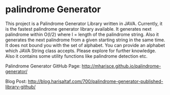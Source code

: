 palindrome Generator
====================

This project is a Palindrome Generator Library written in JAVA.  Currently, it is the fastest palindrome generator library available. It generates next palindrome within O(l/2) where l = length of the palindrome string. Also it generates the next palindrome from a given starting string in the same time. It does not bound you with the set of alphabet. You can provide an alphabet which JAVA String class accepts. Please explore for further knowledge. Also it contains some utility functions like palindrome detection etc.


Palindrome Generator GitHub Page: http://mharisce.github.io/palindrome-generator/

Blog Post: http://blog.harisaltaf.com/700/palindrome-generator-published-library-github/

